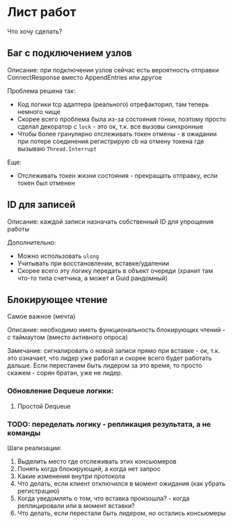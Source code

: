 # Лист работ

Что хочу сделать?

## Баг с подключением узлов

Описание: при подключении узлов сейчас есть вероятность отправки ConnectResponse вместо AppendEntries или другое

Проблема решена так:

- Код логики tcp адаптера (реального) отрефакторил, там теперь немного чище
- Скорее всего проблема была из-за состояния гонки, поэтому просто сделал декоратор с `lock` - это ок, т.к. все вызовы
  синхронные
- Чтобы более гранулярно отслеживать токен отмены - в ожидании при потере соединения регистрирую cb на отмену токена где
  вызываю `Thread.Interrupt`

Еще:

- Отслеживать токен жизни состояния - прекращать отправку, если токен был отменен

## ID для записей

Описание: каждой записи назначать собственный ID для упрощения работы

Дополнительно:

- Можно использовать `ulong`
- Учитывать при восстановлении, вставке/удалении
- Скорее всего эту логику передать в объект очереди (хранит там что-то типа счетчика, а может и Guid рандомный)

## Блокирующее чтение

Самое важное (мечта)

Описание: необходимо иметь функциональность блокирующих чтений - с таймаутом (вместо активного опроса)

Замечание: сигналировать о новой записи прямо при вставке - ок, т.к. это означает, что лидер уже работал и скорее всего
будет работать дальше.
Если перестанем быть лидером за это время, то просто скажем - сорян братан, уже не лидер.

### Обновление Dequeue логики:

1. Простой Dequeue

### TODO: переделать логику - репликация результата, а не команды

Шаги реализации:

1. Выделить место где отслеживать этих консьюмеров
2. Понять когда блокирующий, а когда нет запрос
3. Какие изменения внутри протокола
4. Что делать, если клиент отключился в момент ожидания (как убрать регистрацию)
5. Когда уведомлять о том, что вставка произошла? - когда реплицировали или в момент вставки?
6. Что делать, если перестали быть лидером, но остались консьюмеры
